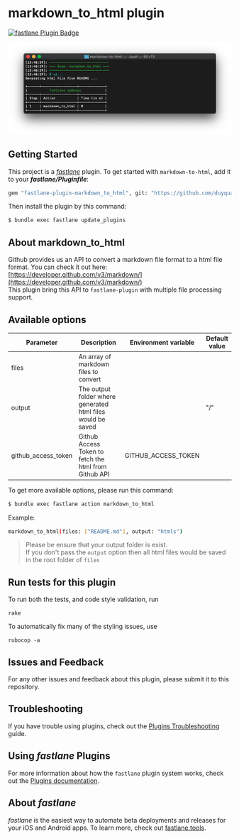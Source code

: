 # markdown_to_html plugin

[![fastlane Plugin Badge](https://rawcdn.githack.com/fastlane/fastlane/master/fastlane/assets/plugin-badge.svg)](https://rubygems.org/gems/fastlane-plugin-markdown_to_html)

![](header.png)

## Getting Started

This project is a [_fastlane_](https://github.com/fastlane/fastlane) plugin. To get started with `markdown-to-html`, add it to your ***fastlane/Pluginfile***:

```bash
gem "fastlane-plugin-markdown_to_html", git: "https://github.com/duyquang91/fastlane-plugin-markdown_to_html"
```
Then install the plugin by this command:
```bash
$ bundle exec fastlane update_plugins
```

## About markdown_to_html

Github provides us an API to convert a markdown file format to a html file format. You can check it out here: [https://developer.github.com/v3/markdown/](https://developer.github.com/v3/markdown/)  
This plugin bring this API to `fastlane-plugin` with multiple file processing support.


## Available options

| Parameter | Description | Environment variable | Default value |
|-----------|-------------|----------------------|---------------|
|files | An array of markdown files to convert | | |
|output | The output folder where generated html files would be saved | | "/" |
| github_access_token | Github Access Token to fetch the html from Github API | GITHUB_ACCESS_TOKEN |

To get more available options, please run this command:
```bash
$ bundle exec fastlane action markdown_to_html
```

Example:
```bash
markdown_to_html(files: ["README.md"], output: "htmls")
```
> Please be ensure that your output folder is exist.  
If you don't pass the `output` option then all html files would be saved in the root folder of `files`

## Run tests for this plugin

To run both the tests, and code style validation, run

```
rake
```

To automatically fix many of the styling issues, use
```
rubocop -a
```

## Issues and Feedback

For any other issues and feedback about this plugin, please submit it to this repository.

## Troubleshooting

If you have trouble using plugins, check out the [Plugins Troubleshooting](https://docs.fastlane.tools/plugins/plugins-troubleshooting/) guide.

## Using _fastlane_ Plugins

For more information about how the `fastlane` plugin system works, check out the [Plugins documentation](https://docs.fastlane.tools/plugins/create-plugin/).

## About _fastlane_

_fastlane_ is the easiest way to automate beta deployments and releases for your iOS and Android apps. To learn more, check out [fastlane.tools](https://fastlane.tools).

